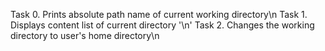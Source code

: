 Task 0. Prints absolute path name of current working directory\n
Task 1. Displays content list of current directory '\n'
Task 2. Changes the working directory to user's home directory\n
